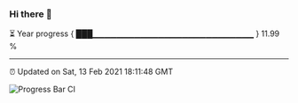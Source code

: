 ### Hi there 👋

⏳ Year progress { ███▁▁▁▁▁▁▁▁▁▁▁▁▁▁▁▁▁▁▁▁▁▁▁▁▁▁▁ } 11.99 %

---

⏰ Updated on Sat, 13 Feb 2021 18:11:48 GMT

![Progress Bar CI](https://github.com/liununu/liununu/workflows/Progress%20Bar%20CI/badge.svg)
